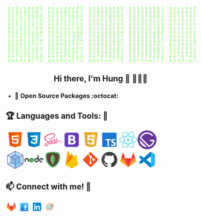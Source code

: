[![Matrix SVG](https://github.com/hunghg255/hunghg255/blob/master/img/matrix.svg)](https://hunghg255.github.io)

<!-- # 👀 Hi stranger! 👋🏻 -->

<h2 align='center'> Hi there, I'm Hung 👋 🧑🏻‍💻 </h2>

- ### :robot: Open Source Packages :octocat:

## :trophy: Languages and Tools: :robot:

<img src="https://github.com/hunghg255/hunghg255/blob/master/img/icons8-html-5.svg" width="50px"><img src="https://github.com/hunghg255/hunghg255/blob/master/img/icons8-css3.svg" width="50px"><img src="https://github.com/hunghg255/hunghg255/blob/master/img/icons8-sass.svg" width="50px"><img src="https://github.com/hunghg255/hunghg255/blob/master/img/icons8-bootstrap.svg" width="50px"><img src="https://github.com/hunghg255/hunghg255/blob/master/img/icons8-javascript-logo.svg" width="50px"><img src="https://github.com/hunghg255/hunghg255/blob/master/img/icons8-typescript.svg" width="50px"><img src="https://github.com/hunghg255/hunghg255/blob/master/img/icons8-react.svg" width="50px"><img src="https://github.com/hunghg255/hunghg255/blob/master/img/gatsbyjs-icon.svg" width="50px">
<br/>
<img src="https://github.com/hunghg255/hunghg255/blob/master/img/icons8-webpack.svg" width="50px"><img src="https://github.com/hunghg255/hunghg255/blob/master/img/icons8-nodejs.svg" width="50px"><img src="https://github.com/hunghg255/hunghg255/blob/master/img/icons8-mongodb.svg" width="50px"><img src="https://github.com/hunghg255/hunghg255/blob/master/img/icons8-firebase.svg" width="50px"><img src="https://github.com/hunghg255/hunghg255/blob/master/img/icons8-git.svg" width="50px"><img src="https://github.com/hunghg255/hunghg255/blob/master/img/icons8-github.svg" width="50px"><img src="https://github.com/hunghg255/hunghg255/blob/master/img/icons8-gitlab.svg" width="50px"><img src="https://github.com/hunghg255/hunghg255/blob/master/img/vsc.svg" width="50px">

## :mailbox: Connect with me! 💬

[<img src="https://github.com/hunghg255/hunghg255/blob/master/img/icons8-gitlab.svg" width="30px">](https://gitlab.com/giahungbk)
[<img src="https://github.com/hunghg255/hunghg255/blob/master/img/icons8-facebook.svg" width="30px">](https://www.facebook.com/silver.miu/)
[<img src="https://github.com/hunghg255/hunghg255/blob/master/img/icons8-linkedin1.svg" width="30px">](https://www.linkedin.com/in/hoanggiahung/)
[<img src="https://github.com/hunghg255/hunghg255/blob/master/img/icons8-important-mail.svg" width="30px">](mailto:giahung197bg@gmail.com)
